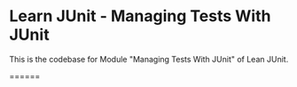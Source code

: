# Learn JUnit - Managing Tests With JUnit

This is the codebase for Module "Managing Tests With JUnit" of Lean JUnit.



======
